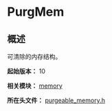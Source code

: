 # PurgMem

<!--Kit: KernelEnhanceKit-->
<!--Subsystem: kernel-->
<!--Owner: @sagittary-->
<!--Designer: @OH-wxy-->
<!--Tester: @sagittary-->
<!--Adviser: @fang-jinxu-->

## 概述

可清除的内存结构。

**起始版本：** 10

**相关模块：** [memory](capi-memory.md)

**所在头文件：** [purgeable_memory.h](capi-purgeable-memory-h.md)

